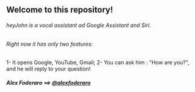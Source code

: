 ## Welcome to this repository!
###### heyJohn is a vocal assistant ad Google Assistant and Siri.
###### Right now it has only two features:
1- It opens Google, YouTube, Gmail;
2- You can ask him : "How are you?", and he will reply to your question!

##### *Alex Foderaro* ==> [@alexfoderaro](https://www.instagram.com/alexfoderaro/)
